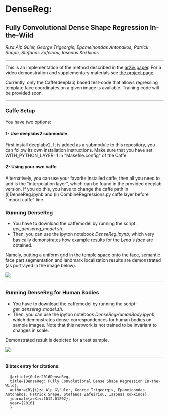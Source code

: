 # DenseReg: 
## Fully Convolutional Dense Shape Regression In-the-Wild
*Rıza Alp Güler, George Trigeorgis, Epameinondas Antonakos, Patrick Snape, Stefanos Zafeiriou, Iasonas Kokkinos*
* * *
This is an implementation of the method described in the [arXiv paper](http://alpguler.com/DenseReg.html). For a video demonstration and supplementary materials see  [the project page](http://alpguler.com/DenseReg.html).

Currently, only the Caffe(deeplab) based test-code that allows regressing template face coordinates on a given image is available. Training code will be provided soon.
***
### Caffe Setup
You have two options:
#### 1- Use deeplabv2 submodule
First install deeplabv2. It is added as a submodule to this repository, you can follow its own installation instructions.
Make sure that you have set WITH_PYTHON_LAYER=1 in "Makefile.config" of the Caffe.

#### 2- Using your own caffe

Alternatively, you can use your favorite installed caffe, then all you need to add is the "interpolation layer", which can be found in the provided deeplab version. If you do this, you have to change the caffe path in (i)DenseReg.ipynb  and (ii) CombineRegressions.py caffe layer before "import caffe" line.

### Running DenseReg

+ You have to download the caffemodel by running the script: *get_densereg_model.sh*.
+ Then, you can use the ipyton notebook *DenseReg.ipynb*, which very basically demonstrates how example results for the *Lena's face* are obtained.

Namely, putting a uniform grid in the temple space onto the face, semantic face part segmentation and landmark localization results are demonstrated (as portrayed in the image below).

![](https://docs.google.com/drawings/d/1Jh2bSW5CGE8IHssDaj6D0i6zl2bY65xm7yPt5fRtIqM/pub?w=596&h=202)
 
 - - -
 ### Running DenseReg for Human Bodies

+ You have to download the caffemodel by running the script: *get_densereg_model.sh*.
+ Then, you can use the ipyton notebook *DenseRegHumanBody.ipynb*, which demonstrates dense-correspondences for human bodies on sample images. Note that this network is not trained to be invariant to changes in scale. 

Demonstrated result is depicted for a test sample.

![](https://docs.google.com/drawings/d/1DxuWFrcQpSYCEGxdfZyhPemnc25vX1cknpYFe1E-uMk/pub?w=471&h=208)
 
  - - -
#### Bibtex entry for citations:
 
      @article{Guler2016DenseReg,
      title={DenseReg: Fully Convolutional Dense Shape Regression In-the-Wild},
      author={R\{i}za Alp G\"uler, George Trigeorgis, Epameinondas Antonakos, Patrick Snape, Stefanos Zafeiriou, Iasonas Kokkinos},
      journal={arXiv:1612.01202},
      year={2016}
      }


